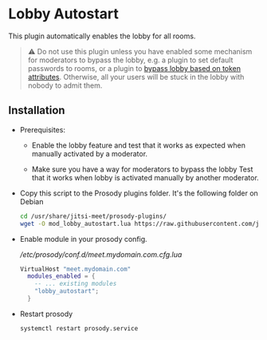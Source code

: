 # Lobby Autostart

This plugin automatically enables the lobby for all rooms. 

> :warning: Do not use this plugin unless you have enabled some mechanism for moderators to bypass the lobby,
e.g. a plugin to set default passwords to rooms, or a plugin to
[bypass lobby based on token attributes](../token_lobby_bypass/). Otherwise, all your users will be stuck in
the lobby with nobody to admit them.



## Installation
- Prerequisites:
  - Enable the lobby feature and test that it works as expected when manually activated by a moderator.

  - Make sure you have a way for moderators to bypass the lobby  Test that it works when lobby is
    activated manually by another moderator.
  
- Copy this script to the Prosody plugins folder. It's the following folder on
  Debian 

   ```bash
   cd /usr/share/jitsi-meet/prosody-plugins/
   wget -O mod_lobby_autostart.lua https://raw.githubusercontent.com/jitsi-contrib/prosody-plugins/main/lobby_autostart/mod_lobby_autostart.lua
   ```
  
- Enable module in your prosody config.

  _/etc/prosody/conf.d/meet.mydomain.com.cfg.lua_

  ```lua
  VirtualHost "meet.mydomain.com"
    modules_enabled = {
      -- ... existing modules
      "lobby_autostart";
    }
  ```

- Restart prosody

  ```bash
  systemctl restart prosody.service
  ```
